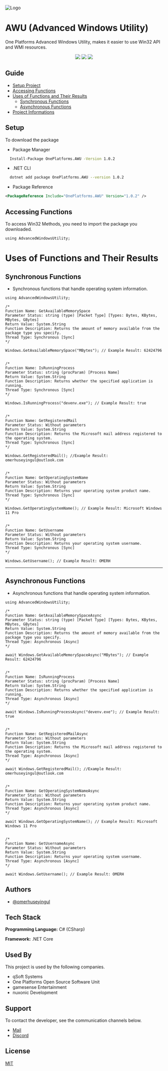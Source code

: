 
![Logo](https://cdn.discordapp.com/attachments/986282378341265509/986283143524925550/banner.png)


# AWU (Advanced Windows Utility)

One Platforms Advanced Windows Utility, makes it easier to use Win32 API and WMI resources.

<div align='center' text-algin='center'>
<img src="https://img.shields.io/github/forks/One-Platforms/OnePlatforms.AWU">
<img src="https://img.shields.io/github/stars/One-Platforms/OnePlatforms.AWU">
<img src="https://img.shields.io/github/license/One-Platforms/OnePlatforms.AWU">
</div>

## Guide
- [Setup Project](#setup)
- [Accessing Functions](#accessing-functions)
- [Uses of Functions and Their Results](#uses-of-functions-and-their-results)
	- [Synchronous Functions](#synchronous-functions)
	- [Asynchronous Functions](#asynchronous-functions)
- [Project Informations](#authors)

## Setup

To download the package

* Package Manager


```bash
  Install-Package OnePlatforms.AWU -Version 1.0.2
```
* .NET CLI

```bash
  dotnet add package OnePlatforms.AWU --version 1.0.2
```

* Package Reference
```xml
<PackageReference Include="OnePlatforms.AWU" Version="1.0.2" />
```

## Accessing Functions

To access Win32 Methods, you need to import the package you downloaded.

```CSharp
using AdvancedWindowsUtility;
```

# Uses of Functions and Their Results

## Synchronous Functions

* Synchronous functions that handle operating system information.

```CSharp
using AdvancedWindowsUtility;

/* 
Function Name: GetAvailableMemorySpace
Parameter Status: string (type) [Packet Type] [Types: Bytes, KBytes, MBytes, GBytes]
Return Value: System.String
Function Description: Returns the amount of memory available from the package type you specify.
Thread Type: Synchronous [Sync]
*/

Windows.GetAvailableMemorySpace("MBytes"); // Example Result: 62424796


/* 
Function Name: IsRunningProcess
Parameter Status: string (procParam) [Process Name]
Return Value: System.String
Function Description: Returns whether the specified application is running.
Thread Type: Synchronous [Sync]
*/

Windows.IsRunningProcess("devenv.exe"); // Example Result: true


/* 
Function Name: GetRegisteredMail
Parameter Status: Without parameters
Return Value: System.String
Function Description: Returns the Microsoft mail address registered to the operating system.
Thread Type: Synchronous [Sync]
*/

Windows.GetRegisteredMail(); //Example Result: omerhuseyingul@outlook.com


/* 
Function Name: GetOperatingSystemName
Parameter Status: Without parameters
Return Value: System.String
Function Description: Returns your operating system product name.
Thread Type: Synchronous [Sync]
*/

Windows.GetOperatingSystemName(); // Example Result: Microsoft Windows 11 Pro


/* 
Function Name: GetUsername
Parameter Status: Without parameters
Return Value: System.String
Function Description: Returns your operating system username.
Thread Type: Synchronous [Sync]
*/

Windows.GetUsername(); // Example Result: OMERH
```
***

## Asynchronous Functions

* Asynchronous functions that handle operating system information.

```CSharp
using AdvancedWindowsUtility;

/* 
Function Name: GetAvailableMemorySpaceAsync
Parameter Status: string (type) [Packet Type] [Types: Bytes, KBytes, MBytes, GBytes]
Return Value: System.String
Function Description: Returns the amount of memory available from the package type you specify.
Thread Type: Asynchronous [Async]
*/

await Windows.GetAvailableMemorySpaceAsync("MBytes"); // Example Result: 62424796


/* 
Function Name: IsRunningProcess
Parameter Status: string (procParam) [Process Name]
Return Value: System.String
Function Description: Returns whether the specified application is running.
Thread Type: Asynchronous [Async]
*/

await Windows.IsRunningProcessAsync("devenv.exe"); // Example Result: true


/* 
Function Name: GetRegisteredMailAsync
Parameter Status: Without parameters
Return Value: System.String
Function Description: Returns the Microsoft mail address registered to the operating system.
Thread Type: Asynchronous [Async]
*/

await Windows.GetRegisteredMail(); //Example Result: omerhuseyingul@outlook.com


/* 
Function Name: GetOperatingSystemNameAsync
Parameter Status: Without parameters
Return Value: System.String
Function Description: Returns your operating system product name.
Thread Type: Asynchronous [Async]
*/

await Windows.GetOperatingSystemName(); // Example Result: Microsoft Windows 11 Pro


/* 
Function Name: GetUsernameAsync
Parameter Status: Without parameters
Return Value: System.String
Function Description: Returns your operating system username.
Thread Type: Asynchronous [Async]
*/

await Windows.GetUsername(); // Example Result: OMERH
```




## Authors

- [@omerhuseyingul](https://www.github.com/omerhuseyingul)


## Tech Stack

**Programming Language:** C# (CSharp)

**Framework:** .NET Core



## Used By

This project is used by the following companies.

- qSoft Systems
- One Platforms Open Source Software Unit
- gamesense Entertainment
- nuxonic Development


## Support

To contact the developer, see the communication channels below.
- [Mail](mailto:omerhuseyingul@outlook.com)
- [Discord](https://www.discord.com/users/852923308877545503)


## License

[MIT](https://github.com/One-Platforms/OnePlatforms.AWU/blob/main/LICENSE)
